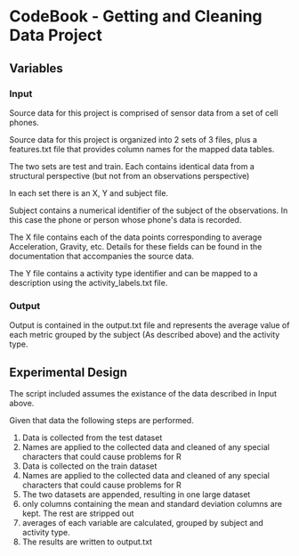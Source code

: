 # CodeBook - Getting and Cleaning Data Project

## Variables


### Input

Source data for this project is comprised of sensor data from a set of cell
phones.

Source data for this project is organized into 2 sets of 3 files, plus a
features.txt file that provides column names for the mapped data tables. 

The two sets are test and train. Each contains identical data from a structural
perspective (but not from an observations perspective)

In each set there is an X, Y and subject file. 

Subject contains a numerical identifier of the subject of the observations. In
this case the phone or person whose phone's data is recorded. 

The X file contains each of the data points corresponding to average
Acceleration, Gravity, etc. Details for these fields can be found in the
documentation that accompanies the source data. 

The Y file contains a activity type identifier and can be mapped to a
description using the activity_labels.txt file. 

### Output

Output is contained in the output.txt file and represents the average value of
each metric grouped by the subject (As described above) and the activity type. 


## Experimental Design

The script included assumes the existance of the data described in Input above. 

Given that data the following steps are performed. 

1. Data is collected from the test dataset
2. Names are applied to the collected data and cleaned of any special characters
   that could cause problems for R
3. Data is collected on the train dataset
4. Names are applied to the collected data and cleaned of any special characters
   that could cause problems for R
5. The two datasets are appended, resulting in one large dataset
6. only columns containing the mean and standard deviation columns are kept. The
   rest are stripped out
7. averages of each variable are calculated, grouped by subject and activity
   type.
8. The results are written to output.txt

